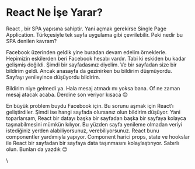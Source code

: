 # React Ne İşe Yarar?

React , bir SPA yapısına sahiptir. Yani açmak gerekirse Single Page Application. Türkçesiyle tek sayfa uygulama gibi çevrilebilir. Peki nedir bu SPA denilen kavram?

Facebook üzerinden geldik yine buradan devam edelim örneklerle. Hepimizin eskilerden beri Facebook hesabı vardır. Tabi ki eskiden bu kadar gelişmiş değildi. Şimdi bir sayfadasınız diyelim. Ve bir sayfadan size bir bildirim geldi. Ancak anasayfa da gezinirken bu bildirim düşmüyordu. Sayfayı yenileyince düşüyordu bildirim.

Bildirim niye gelmedi ya. Hala mesaj atmadı mı yoksa bana. Of ne zaman mesaj atacak acaba. Derdine son veriyor kısaca 😊

En büyük problem buydu Facebook için. Bu sorunu aşmak için React’ı geliştirdiler. Şimdi ise hangi sayfada olursanız olun bildirim düşüyor. Yani toparlarsam, React bir datayı başka bir sayfadan başka bir sayfaya kolayca taşınabilmesini mümkün kılıyor. Bu yüzden sayfa yenileme olmadan veriyi istediğiniz yerden alabiliyorsunuz, verebiliyorsunuz. React bunu componentler yardımıyla yapıyor. Component harici props, state ve hookslar ile React bir sayfadan bir sayfaya data taşınmasını kolaylaştırıyor. Sabırlı olun. Bunları da yazdık 😊

\
